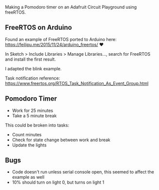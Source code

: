 Making a Pomodoro timer on an Adafruit Circuit Playground using freeRTOS.

## FreeRTOS on Arduino
Found an example of FreeRTOS ported to Arduino here: https://feilipu.me/2015/11/24/arduino_freertos/ :heart:

In Sketch > Include Libraries > Manage Libraries..., search for FreeRTOS and install the first result.

I adapted the blink example.

Task notification reference: https://www.freertos.org/RTOS_Task_Notification_As_Event_Group.html

## Pomodoro Timer
- Work for 25 minutes
- Take a 5 minute break

This could be broken into tasks:
- Count minutes
- Check for state change between work and break
- Update the lights

## Bugs
- Code doesn't run unless serial console open, this seemed to affect the example as well
- 10% should turn on light 0, but turns on light 1

